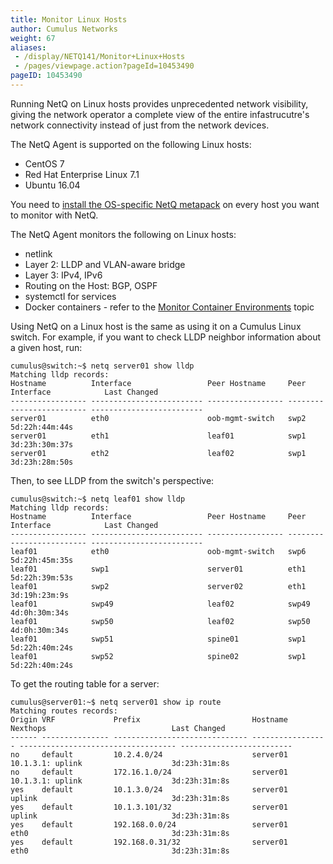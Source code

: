```yaml
---
title: Monitor Linux Hosts
author: Cumulus Networks
weight: 67
aliases:
 - /display/NETQ141/Monitor+Linux+Hosts
 - /pages/viewpage.action?pageId=10453490
pageID: 10453490
---
```

Running NetQ on Linux hosts provides unprecedented network visibility,
giving the network operator a complete view of the entire
infastrucutre's network connectivity instead of just from the network
devices.

The NetQ Agent is supported on the following Linux hosts:

  - CentOS 7
  - Red Hat Enterprise Linux 7.1
  - Ubuntu 16.04

You need to [install the OS-specific NetQ metapack](/version/cumulus-netq-141/Cumulus-NetQ-Deployment-Guide/Install-NetQ) on every host you want to monitor with NetQ.

The NetQ Agent monitors the following on Linux hosts:

  - netlink
  - Layer 2: LLDP and VLAN-aware bridge
  - Layer 3: IPv4, IPv6
  - Routing on the Host: BGP, OSPF
  - systemctl for services
  - Docker containers - refer to the [Monitor Container Environments](/version/cumulus-netq-141/Cumulus-NetQ-Telemetry-User-Guide/Monitor-Container-Environments)
    topic

Using NetQ on a Linux host is the same as using it on a Cumulus Linux
switch. For example, if you want to check LLDP neighbor information
about a given host, run:

    cumulus@switch:~$ netq server01 show lldp
    Matching lldp records:
    Hostname          Interface                 Peer Hostname     Peer Interface            Last Changed
    ----------------- ------------------------- ----------------- ------------------------- -------------------------
    server01          eth0                      oob-mgmt-switch   swp2                      5d:22h:44m:44s
    server01          eth1                      leaf01            swp1                      3d:23h:30m:37s
    server01          eth2                      leaf02            swp1                      3d:23h:28m:50s

Then, to see LLDP from the switch's perspective:

    cumulus@switch:~$ netq leaf01 show lldp
    Matching lldp records:
    Hostname          Interface                 Peer Hostname     Peer Interface            Last Changed
    ----------------- ------------------------- ----------------- ------------------------- -------------------------
    leaf01            eth0                      oob-mgmt-switch   swp6                      5d:22h:45m:35s
    leaf01            swp1                      server01          eth1                      5d:22h:39m:53s
    leaf01            swp2                      server02          eth1                      3d:19h:23m:9s
    leaf01            swp49                     leaf02            swp49                     4d:0h:30m:34s
    leaf01            swp50                     leaf02            swp50                     4d:0h:30m:34s
    leaf01            swp51                     spine01           swp1                      5d:22h:40m:24s
    leaf01            swp52                     spine02           swp1                      5d:22h:40m:24s

To get the routing table for a server:

    cumulus@server01:~$ netq server01 show ip route
    Matching routes records:
    Origin VRF             Prefix                         Hostname          Nexthops                            Last Changed
    ------ --------------- ------------------------------ ----------------- ----------------------------------- -------------------------
    no     default         10.2.4.0/24                    server01          10.1.3.1: uplink                    3d:23h:31m:8s
    no     default         172.16.1.0/24                  server01          10.1.3.1: uplink                    3d:23h:31m:8s
    yes    default         10.1.3.0/24                    server01          uplink                              3d:23h:31m:8s
    yes    default         10.1.3.101/32                  server01          uplink                              3d:23h:31m:8s
    yes    default         192.168.0.0/24                 server01          eth0                                3d:23h:31m:8s
    yes    default         192.168.0.31/32                server01          eth0                                3d:23h:31m:8s
